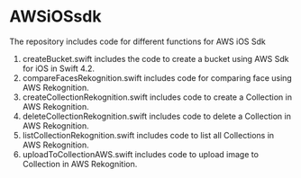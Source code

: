 # AWSiOSsdk
The repository includes code for different functions for AWS iOS Sdk

1) createBucket.swift includes the code to create a bucket using AWS Sdk for iOS in Swift 4.2.
2) compareFacesRekognition.swift includes code for comparing face using AWS Rekognition.
3) createCollectionRekognition.swift includes code to create a Collection in AWS Rekognition.
4) deleteCollectionRekognition.swift includes code to delete a Collection in AWS Rekognition.
5) listCollectionRekognition.swift includes code to list all Collections in AWS Rekognition.
6) uploadToCollectionAWS.swift includes code to upload image to Collection in AWS Rekognition.
